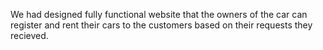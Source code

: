 We had designed fully functional website that the owners of the car can register and rent their cars to the customers based on their requests they recieved.

